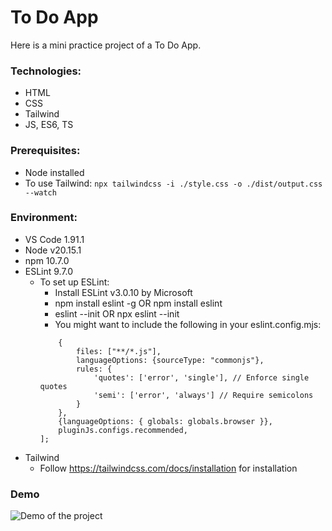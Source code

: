 # To Do App

Here is a mini practice project of a To Do App.

### Technologies:
- HTML
- CSS
- Tailwind
- JS, ES6, TS

### Prerequisites:
- Node installed
- To use Tailwind: ``` npx tailwindcss -i ./style.css -o ./dist/output.css --watch ```

### Environment:
- VS Code 1.91.1
- Node v20.15.1
- npm 10.7.0
- ESLint 9.7.0
    - To set up ESLint:
        - Install ESLint v3.0.10 by Microsoft
        - npm install eslint -g OR npm install eslint
        - eslint --init OR npx eslint --init
        - You might want to include the following in your eslint.config.mjs:
        ``` export default [
            {
                files: ["**/*.js"],
                languageOptions: {sourceType: "commonjs"},
                rules: {
                    'quotes': ['error', 'single'], // Enforce single quotes
                    'semi': ['error', 'always'] // Require semicolons
                }
            },
            {languageOptions: { globals: globals.browser }},
            pluginJs.configs.recommended,
        ]; 
        ```
- Tailwind
    - Follow https://tailwindcss.com/docs/installation for installation


### Demo
![Demo of the project](img/demo.gif)
